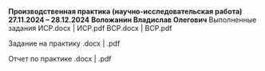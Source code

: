 **Производственная практика (научно-исследовательская работа) 27.11.2024 – 28.12.2024**
**Воложанин Владислав Олегович**
Выполненные задания
ИСР.docx | ИСР.pdf
ВСР.docx | ВСР.pdf

Задание на практику
.docx | .pdf

Отчет по практике
.docx | .pdf
